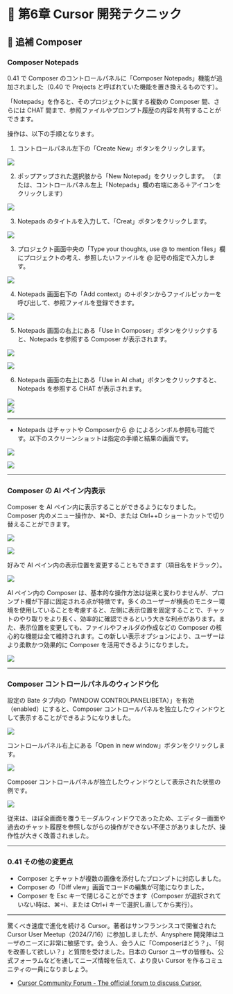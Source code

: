 # 📕 第6章 Cursor 開発テクニック

## 📘 追補 Composer

### Composer Notepads

0.41 で Composer のコントロールパネルに「Composer Notepads」機能が追加されました（0.40 で Projects と呼ばれていた機能を置き換えるものです）。

「Notepads」を作ると、そのプロジェクトに属する複数の Composer 間、さらには CHAT 間まで、参照ファイルやプロンプト履歴の内容を共有することができます。

操作は、以下の手順となります。

1. コントロールパネル左下の「Create New」ボタンをクリックします。

![](../images/new_notepads.png)

2. ポップアップされた選択肢から「New Notepad」をクリックします。
（または、コントロールパネル左上「Notepads」欄の右端にある＋アイコンをクリックします）

![](../images/new_notepads2.png)

3. Notepads のタイトルを入力して、「Creat」ボタンをクリックします。

![](../images/create_new_notepad.png)

3. プロジェクト画面中央の「Type your thoughts, use @ to mention files」欄にプロジェクトの考え、参照したいファイルを @ 記号の指定で入力します。

![](../images/notepads_thoughts.png)

4. Notepads 画面右下の「Add context」の＋ボタンからファイルピッカーを呼び出して、参照ファイルを登録できます。

![](../images/add_context.png)

5. Notepads 画面の右上にある「Use in Composer」ボタンをクリックすると、Notepads を参照する Composer が表示されます。

![](../images/use_in_composer.png)

![](../images/composer_with_notepads.png)

6. Notepads 画面の右上にある「Use in AI chat」ボタンをクリックすると、Notepads を参照する CHAT が表示されます。

![](../images/use_in_aichat.png)  
![](../images/chat_with_notepads.png)

----

- Notepads はチャットや Composerから @ によるシンボル参照も可能です。以下のスクリーンショットは指定の手順と結果の画面です。

![](../images/symbol_to_notepads_before.png)

![](../images/symbol_to_notepads_after.png) 

----

### Composer の AI ペイン内表示

Composer を AI ペイン内に表示することができるようになりました。
Composer 内のメニュー操作か、⌘+D、または Ctrl++D ショートカットで切り替えることができます。

![](../images/Composer_bar.png)

![](../images/Composer_pane1.png)

好みで AI ペイン内の表示位置を変更することもできます（項目名をドラック）。

![](../images/Composer_pane2.png)

AI ペイン内の Composer は、基本的な操作方法は従来と変わりませんが、プロンプト欄が下部に固定される点が特徴です。多くのユーザーが横長のモニター環境を使用していることを考慮すると、左側に表示位置を固定することで、チャットのやり取りをより長く、効率的に確認できるという大きな利点があります。また、表示位置を変更しても、ファイルやフォルダの作成などの Composer の核心的な機能は全て維持されます。この新しい表示オプションにより、ユーザーはより柔軟かつ効果的に Composer を活用できるようになりました。

![](../images/Composer_AIpane_test.png)

----

### Composer コントロールパネルのウィンドウ化

設定の Bate タブ内の「WINDOW CONTROLPANELIBETA）」を有効（enabled）にすると、Composer コントロールパネルを独立したウィンドウとして表示することができるようになりました。

![](../images/beta_settings.png)

コントロールパネル右上にある「Open in new window」ボタンをクリックします。

![](../images/open_in_new_window.png)

Composer コントロールパネルが独立したウィンドウとして表示された状態の例です。

![](../images/NotePadWindow.png)

従来は、ほぼ全画面を覆うモーダルウィンドウであったため、エディター画面や過去のチャット履歴を参照しながらの操作ができない不便さがありましたが、操作性が大きく改善されました。

----

### 0.41 その他の変更点

- Composer とチャットが複数の画像を添付したプロンプトに対応しました。
- Composer の「Diff vlew」画面でコードの編集が可能になりました。
- Composer を Esc キーで閉じることができます（Composer が選択されていない時は、⌘+i、または Ctrl+i キーで選択し直してから実行）。

----

驚くべき速度で進化を続ける Cursor。著者はサンフランシスコで開催された Cursor User Meetup（2024/7/16）に参加しましたが、Anysphere 開発陣はユーザのニーズに非常に敏感です。会う人、会う人に「Composerはどう？」、「何を改善して欲しい？」と質問を受けました。日本の Cursor ユーザの皆様も、公式フォーラムなどを通してニーズ情報を伝えて、より良い Cursor を作るコミュニティの一員になりましょう。

- [Cursor Community Forum - The official forum to discuss Cursor.](https://forum.cursor.com/)
